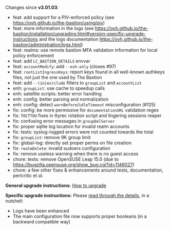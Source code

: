 Changes since **v3.01.03**:

- feat: add support for a PIV-enforced policy (see https://ovh.github.io/the-bastion/using/piv)
- feat: more information in the logs (see https://ovh.github.io/the-bastion/installation/upgrading.html#version-specific-upgrade-instructions and the logs documentation https://ovh.github.io/the-bastion/administration/logs.html)
- feat: realms: use remote bastion MFA validation information for local policy enforcement
- feat: add `LC_BASTION_DETAILS` envvar
- feat: `accountModify`: add `--osh-only` (closes #97)
- feat: `rootListIngressKeys`: report keys found in all well-known authkeys files, not just the one used by The Bastion
- feat: add `--(in|ex)clude` filters to `groupList` and `accountList`
- enh: `groupList`: use cache to speedup calls
- enh: satellite scripts: better error handling
- enh: config: better parsing and normalization
- enh: config: detect `warnBefore`/`idleTimeout` misconfiguration (#125)
- fix: config: be more permissive for `documentationURL` validation regex
- fix: `TOCTTOU` fixes in ttyrec rotation script and lingering sessions reaper
- fix: confusing error messages in `groupDelServer`
- fix: proper sqlite log location for invalid realm accounts
- fix: tests: syslog-logged errors were not counted towards the total
- fix: `groupList`: remove 9K group limit
- fix: global-log: directly set proper perms on file creation
- fix: `realmDelete`: invalid sudoers configuration
- fix: remove useless warning when there is no guest access
- chore: tests: remove OpenSUSE Leap 15.0 (due to https://bugzilla.opensuse.org/show_bug.cgi?id=1146027)
- chore: a few other fixes & enhancements around tests, documentation, perlcritic et al.

**General upgrade instructions:**
[How to upgrade](https://ovh.github.io/the-bastion/installation/upgrading.html)

**Specific upgrade instructions:**
Please [read through the details](https://ovh.github.io/the-bastion/installation/upgrading.html#v3-02-00-2021-02-01), in a nutshell:
- Logs have been enhanced
- The main configuration file now supports proper booleans (in a backward compatible way)




